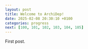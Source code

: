 ```yaml
---
layout: post
title: Welcome to ArchiDep!
date: 2025-02-08 20:30:10 +0100
categories: progress
next: [100, 101, 102, 103, 104, 105]
---
```


First post.
